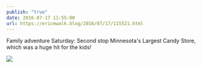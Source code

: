 ```yaml
---
publish: "true"
date: 2016-07-17 11:55:00
url: https://ericmwalk.blog/2016/07/17/115521.html
---
```


Family adventure Saturday: Second stop Minnesota's Largest Candy Store, which was a huge hit for the kids!

![](https://ericmwalk.blog/uploads/2022/089338a372.jpg)